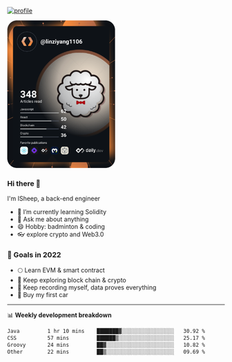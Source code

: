 [![profile](https://user-images.githubusercontent.com/54968314/208005045-e4b42f3b-833d-4242-bfcc-e764865553a2.svg)](https://www.calligrapher.ai/)

<a href="https://app.daily.dev/linziyang1106"><img src="/devcard.png" width="250" alt="ISheep's Dev Card"/></a>

### Hi there 🐏

I'm ISheep, a back-end engineer

- 🔭 I’m currently learning Solidity
- 💬 Ask me about anything
- 😄 Hobby: badminton & coding
- 👓 explore crypto and Web3.0

### 🚀 Goals in 2022
+ 🌕 Learn EVM & smart contract
+ 🤔 Keep exploring block chain & crypto
+ 🐏 Keep recording myself, data proves everything
+ 🚗 Buy my first car

-------

📊 **Weekly development breakdown**
<!--START_SECTION:waka-->

```text
Java         1 hr 10 mins    ███████▓░░░░░░░░░░░░░░░░░   30.92 %
CSS          57 mins         ██████▒░░░░░░░░░░░░░░░░░░   25.17 %
Groovy       24 mins         ██▓░░░░░░░░░░░░░░░░░░░░░░   10.82 %
Other        22 mins         ██▒░░░░░░░░░░░░░░░░░░░░░░   09.69 %
```

<!--END_SECTION:waka-->
